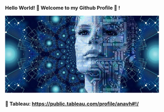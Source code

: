 ### Hello World! 👋 Welcome to my Github Profile 🔭 !

![alt text](https://github.com/Anavh/Anavh/blob/main/data..jpg)


### 🎨 Tableau: https://public.tableau.com/profile/anavh#!/
